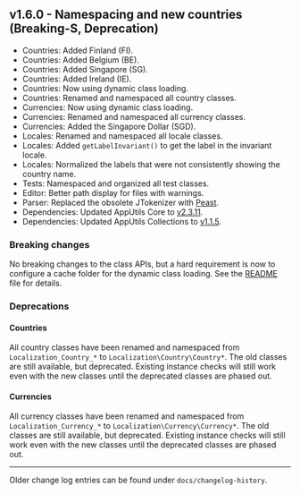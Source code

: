 ## v1.6.0 - Namespacing and new countries (Breaking-S, Deprecation)
- Countries: Added Finland (FI).
- Countries: Added Belgium (BE).
- Countries: Added Singapore (SG). 
- Countries: Added Ireland (IE).
- Countries: Now using dynamic class loading.
- Countries: Renamed and namespaced all country classes.
- Currencies: Now using dynamic class loading.
- Currencies: Renamed and namespaced all currency classes.
- Currencies: Added the Singapore Dollar (SGD).
- Locales: Renamed and namespaced all locale classes.
- Locales: Added `getLabelInvariant()` to get the label in the invariant locale.
- Locales: Normalized the labels that were not consistently showing the country name.
- Tests: Namespaced and organized all test classes.
- Editor: Better path display for files with warnings.
- Parser: Replaced the obsolete JTokenizer with [Peast](https://github.com/mck89/peast).
- Dependencies: Updated AppUtils Core to [v2.3.11](https://github.com/Mistralys/application-utils-core/releases/tag/2.3.11).
- Dependencies: Updated AppUtils Collections to [v1.1.5](https://github.com/Mistralys/application-utils-collections/releases/tag/1.1.5).

### Breaking changes

No breaking changes to the class APIs, but a hard requirement
is now to configure a cache folder for the dynamic class loading.
See the [README](./README.md) file for details.

### Deprecations

#### Countries

All country classes have been renamed and namespaced from
`Localization_Country_*` to `Localization\Country\Country*`. 
The old classes are still available, but deprecated. Existing
instance checks will still work even with the new classes
until the deprecated classes are phased out.

#### Currencies

All currency classes have been renamed and namespaced from
`Localization_Currency_*` to `Localization\Currency\Currency*`.
The old classes are still available, but deprecated. Existing
instance checks will still work even with the new classes
until the deprecated classes are phased out.

-----

Older change log entries can be found under `docs/changelog-history`.
